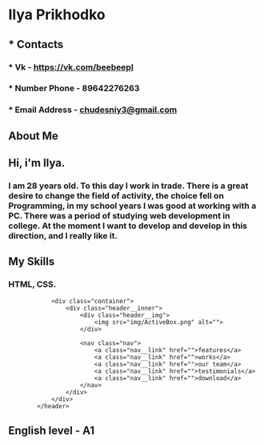 # **Ilya Prikhodko**
## * **Contacts**
###     * Vk - https://vk.com/beebeepl
###     * Number Phone - 89642276263
###     * Email Address - chudesniy3@gmail.com
## About Me
## Hi, i'm Ilya. 
### I am 28 years old. To this day I work in trade. There is a great desire to change the field of activity, the choice fell on __Programming__, in my school years I was good at working with a PC. There was a period of studying web development in college. At the moment I want to develop and develop in this direction, and I really like it.
## My Skills
### HTML, CSS.
```        <header class="header">
            <div class="container">
                <div class="header__inner">
                    <div class="header__img">
                        <img src="img/ActiveBox.png" alt="">
                    </div>

                    <nav class="nav">
                        <a class="nav__link" href="">features</a>
                        <a class="nav__link" href="">works</a>
                        <a class="nav__link" href="">our team</a>
                        <a class="nav__link" href="">testimonials</a>
                        <a class="nav__link" href="">download</a>
                    </nav>
                </div>
            </div>
        </header>
```
## English level - A1